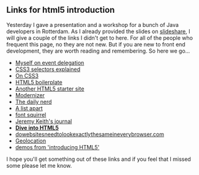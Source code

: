 <article><h2>Links for html5 introduction</h2><p>Yesterday I gave a presentation and a workshop for a bunch of Java developers in Rotterdam. As I already provided the slides on <a href="http://www.slideshare.net/wnas/">slideshare</a>, I will give a couple of the links I didn't get to here. For all of the people who frequent this page, no they are not new. But if you are new to front end development, they are worth reading and remembering. So here we go...</p><ul class="openintabs"><li><a href="http://wnas.nl/hidden-advantage-of-event-delegation">Myself on event delegation</a></li><li><a href="http://www.456bereastreet.com/archive/200601/css_3_selectors_explained/">CSS3 selectors explained</a></li><li><a href="http://www.css3.info/">On CSS3</a></li><li><a href="http://html5boilerplate.com/">HTML5 boilerplate</a></li><li><a href="http://initializr.com/">Another HTML5 starter site</a></li><li><a href="http://www.modernizr.com/">Modernizer</a></li><li><a href="http://dailynerd.nl/">The daily nerd</a></li><li><a href="http://www.alistapart.com/">A list apart</a></li><li><a href="http://www.fontsquirrel.com/">font squirrel</a></li><li><a href="http://adactio.com/journal/">Jeremy Keith's journal</a></li><li><strong><a href="http://diveintohtml5.org/">Dive into HTML5</a></strong></li><li><a href="http://dowebsitesneedtolookexactlythesameineverybrowser.com/">dowebsitesneedtolookexactlythesameineverybrowser.com</a></li><li><a href="http://isgeolocationpartofhtml5.com/">Geolocation</a></li><li><a href="http://html5demos.com/">demos from 'introducing HTML5'</a></li></ul><p>I hope you'll get something out of these links and if you feel that I missed some please let me know.</p>	</article>